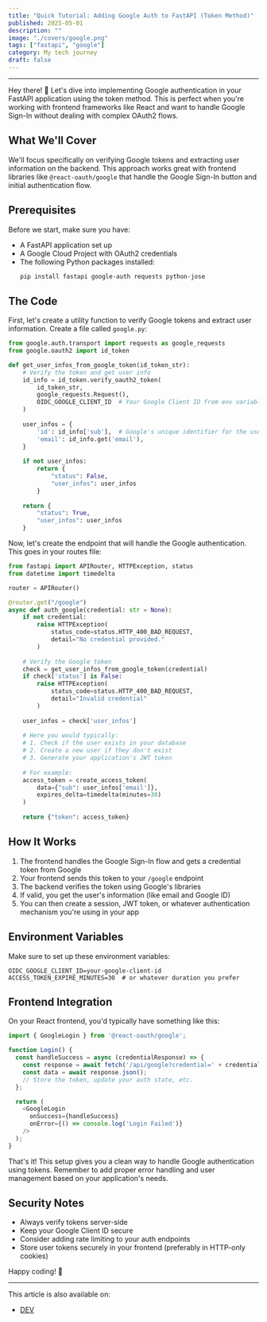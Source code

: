 ```yaml
---
title: "Quick Tutorial: Adding Google Auth to FastAPI (Token Method)"
published: 2025-05-01
description: ""
image: "./covers/google.png"
tags: ["fastapi", "google"]
category: My tech journey
draft: false
---
```


----------

Hey there! 👋 Let's dive into implementing Google authentication in your FastAPI application using the token method. This is perfect when you're working with frontend frameworks like React and want to handle Google Sign-In without dealing with complex OAuth2 flows.

## What We'll Cover

We'll focus specifically on verifying Google tokens and extracting user information on the backend. This approach works great with frontend libraries like `@react-oauth/google` that handle the Google Sign-In button and initial authentication flow.

## Prerequisites

Before we start, make sure you have:
- A FastAPI application set up
- A Google Cloud Project with OAuth2 credentials
- The following Python packages installed:
  ```bash
  pip install fastapi google-auth requests python-jose
  ```

## The Code

First, let's create a utility function to verify Google tokens and extract user information. Create a file called `google.py`:

```python
from google.auth.transport import requests as google_requests
from google.oauth2 import id_token

def get_user_infos_from_google_token(id_token_str):
    # Verify the token and get user info
    id_info = id_token.verify_oauth2_token(
        id_token_str, 
        google_requests.Request(), 
        OIDC_GOOGLE_CLIENT_ID  # Your Google Client ID from env variables
    )
    
    user_infos = {
        'id': id_info['sub'],  # Google's unique identifier for the user
        'email': id_info.get('email'),
    }
    
    if not user_infos:
        return {
            "status": False,
            "user_infos": user_infos
        }
    
    return {
        "status": True,
        "user_infos": user_infos
    }
```

Now, let's create the endpoint that will handle the Google authentication. This goes in your routes file:

```python
from fastapi import APIRouter, HTTPException, status
from datetime import timedelta

router = APIRouter()

@router.get("/google")
async def auth_google(credential: str = None):
    if not credential:
        raise HTTPException(
            status_code=status.HTTP_400_BAD_REQUEST, 
            detail="No credential provided."
        )
    
    # Verify the Google token
    check = get_user_infos_from_google_token(credential)
    if check['status'] is False:
        raise HTTPException(
            status_code=status.HTTP_400_BAD_REQUEST, 
            detail="Invalid credential"
        )
    
    user_infos = check['user_infos']
    
    # Here you would typically:
    # 1. Check if the user exists in your database
    # 2. Create a new user if they don't exist
    # 3. Generate your application's JWT token
    
    # For example:
    access_token = create_access_token(
        data={"sub": user_infos['email']},
        expires_delta=timedelta(minutes=30)
    )
    
    return {"token": access_token}
```

## How It Works

1. The frontend handles the Google Sign-In flow and gets a credential token from Google
2. Your frontend sends this token to your `/google` endpoint
3. The backend verifies the token using Google's libraries
4. If valid, you get the user's information (like email and Google ID)
5. You can then create a session, JWT token, or whatever authentication mechanism you're using in your app

## Environment Variables

Make sure to set up these environment variables:
```env
OIDC_GOOGLE_CLIENT_ID=your-google-client-id
ACCESS_TOKEN_EXPIRE_MINUTES=30  # or whatever duration you prefer
```

## Frontend Integration

On your React frontend, you'd typically have something like this:

```javascript
import { GoogleLogin } from '@react-oauth/google';

function Login() {
  const handleSuccess = async (credentialResponse) => {
    const response = await fetch('/api/google?credential=' + credentialResponse.credential);
    const data = await response.json();
    // Store the token, update your auth state, etc.
  };

  return (
    <GoogleLogin
      onSuccess={handleSuccess}
      onError={() => console.log('Login Failed')}
    />
  );
}
```

That's it! This setup gives you a clean way to handle Google authentication using tokens. Remember to add proper error handling and user management based on your application's needs.

## Security Notes

- Always verify tokens server-side
- Keep your Google Client ID secure
- Consider adding rate limiting to your auth endpoints
- Store user tokens securely in your frontend (preferably in HTTP-only cookies)

Happy coding! 🚀

-----------
This article is also available on:  
* [DEV](https://dev.to/ayoub3bidi/quick-tutorial-adding-google-auth-to-fastapi-token-method-1ggg)